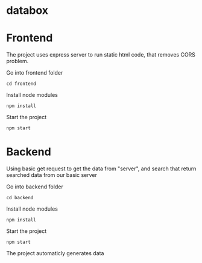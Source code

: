 # databox

<h1>Frontend</h1>

<p>The project uses express server to run static html code, that removes CORS problem.</p>
<p>Go into frontend folder</p>

```cd frontend```

<p>Install node modules</p>

```npm install```

<p>Start the project</p>

```npm start```



<h1>Backend</h1>

<p>Using basic get request to get the data from "server", and search that return searched data from our basic server</p>



<p>Go into backend folder</p>

```cd backend```

<p>Install node modules</p>

```npm install```

<p>Start the project</p>

```npm start```

<p>The project automaticly generates data</p>
